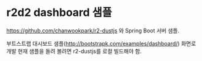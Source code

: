 # r2d2 dashboard 샘플 
https://github.com/chanwookpark/r2-dustjs 와 Spring Boot 서버 샘플.

부트스트랩 대시보드 샘플(http://bootstrapk.com/examples/dashboard/) 화면로 개발 
현재 샘플을 돌려 볼려면 r2-dustjs를 로컬 빌드해야 함.
